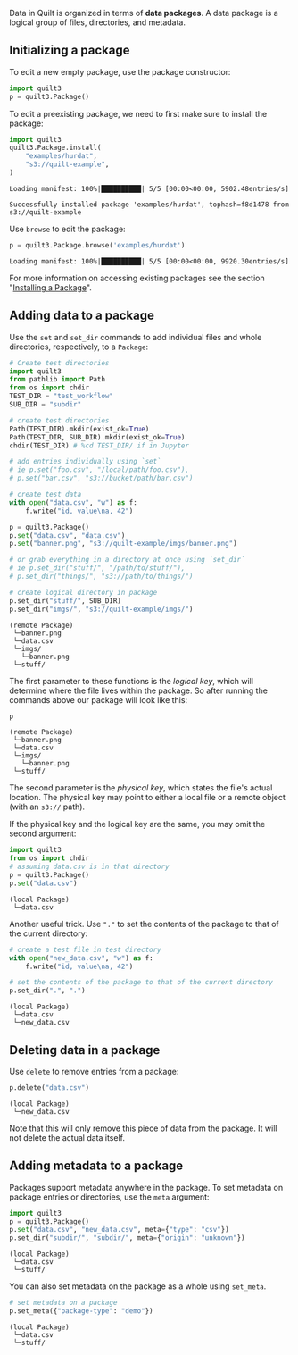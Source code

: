 Data in Quilt is organized in terms of **data packages**. A data package is a logical group of files, directories, and metadata.

## Initializing a package

To edit a new empty package, use the package constructor:


```python
import quilt3
p = quilt3.Package()
```

To edit a preexisting package, we need to first make sure to install the package:


```python
import quilt3
quilt3.Package.install(
    "examples/hurdat",
    "s3://quilt-example",
)
```

    Loading manifest: 100%|██████████| 5/5 [00:00<00:00, 5902.48entries/s]

    Successfully installed package 'examples/hurdat', tophash=f8d1478 from s3://quilt-example


    


Use `browse` to edit the package:
<!--pytest-codeblocks:cont-->


```python
p = quilt3.Package.browse('examples/hurdat')
```

    Loading manifest: 100%|██████████| 5/5 [00:00<00:00, 9920.30entries/s]


For more information on accessing existing packages see the section "[Installing a Package](installing-a-package.md)".

## Adding data to a package

Use the `set` and `set_dir` commands to add individual files and whole directories, respectively, to a `Package`:



```python
# Create test directories
import quilt3
from pathlib import Path
from os import chdir
TEST_DIR = "test_workflow"
SUB_DIR = "subdir"

# create test directories
Path(TEST_DIR).mkdir(exist_ok=True)
Path(TEST_DIR, SUB_DIR).mkdir(exist_ok=True)
chdir(TEST_DIR) # %cd TEST_DIR/ if in Jupyter

# add entries individually using `set`
# ie p.set("foo.csv", "/local/path/foo.csv"),
# p.set("bar.csv", "s3://bucket/path/bar.csv")

# create test data
with open("data.csv", "w") as f:
    f.write("id, value\na, 42")

p = quilt3.Package()
p.set("data.csv", "data.csv")
p.set("banner.png", "s3://quilt-example/imgs/banner.png")

# or grab everything in a directory at once using `set_dir`
# ie p.set_dir("stuff/", "/path/to/stuff/"),
# p.set_dir("things/", "s3://path/to/things/")

# create logical directory in package
p.set_dir("stuff/", SUB_DIR)
p.set_dir("imgs/", "s3://quilt-example/imgs/")
```




    (remote Package)
     └─banner.png
     └─data.csv
     └─imgs/
       └─banner.png
     └─stuff/



The first parameter to these functions is the *logical key*, which will determine where the file lives within the package. So after running the commands above our package will look like this:
<!--pytest-codeblocks:cont-->


```python
p
```




    (remote Package)
     └─banner.png
     └─data.csv
     └─imgs/
       └─banner.png
     └─stuff/



The second parameter is the *physical key*, which states the file's actual location. The physical key may point to either a local file or a remote object (with an `s3://` path).

If the physical key and the logical key are the same, you may omit the second argument:


```python
import quilt3
from os import chdir
# assuming data.csv is in that directory
p = quilt3.Package()
p.set("data.csv")
```




    (local Package)
     └─data.csv



Another useful trick. Use `"."` to set the contents of the package to that of the current directory:
<!--pytest-codeblocks:cont-->


```python
# create a test file in test directory
with open("new_data.csv", "w") as f:
    f.write("id, value\na, 42")

# set the contents of the package to that of the current directory
p.set_dir(".", ".")
```




    (local Package)
     └─data.csv
     └─new_data.csv



## Deleting data in a package

Use `delete` to remove entries from a package:
<!--pytest-codeblocks:cont-->


```python
p.delete("data.csv")
```




    (local Package)
     └─new_data.csv



Note that this will only remove this piece of data from the package. It will not delete the actual data itself.

## Adding metadata to a package

Packages support metadata anywhere in the package. To set metadata on package entries or directories, use the `meta` argument:


```python
import quilt3
p = quilt3.Package()
p.set("data.csv", "new_data.csv", meta={"type": "csv"})
p.set_dir("subdir/", "subdir/", meta={"origin": "unknown"})
```




    (local Package)
     └─data.csv
     └─stuff/



You can also set metadata on the package as a whole using `set_meta`.
<!--pytest-codeblocks:cont-->


```python
# set metadata on a package
p.set_meta({"package-type": "demo"})
```




    (local Package)
     └─data.csv
     └─stuff/


